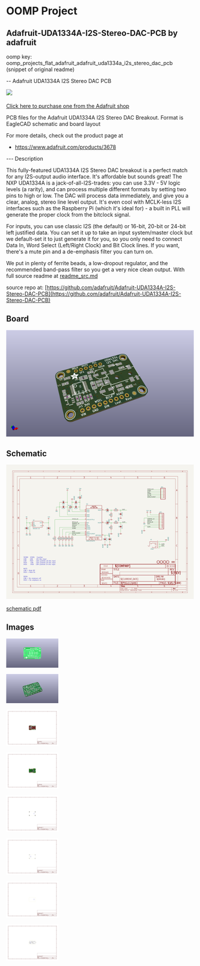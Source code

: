# OOMP Project  
## Adafruit-UDA1334A-I2S-Stereo-DAC-PCB  by adafruit  
  
oomp key: oomp_projects_flat_adafruit_adafruit_uda1334a_i2s_stereo_dac_pcb  
(snippet of original readme)  
  
-- Adafruit UDA1334A I2S Stereo DAC PCB  
  
<a href="http://www.adafruit.com/products/3678"><img src="assets/image.jpg?raw=true" width="500px"><br/>  
Click here to purchase one from the Adafruit shop</a>  
  
PCB files for the Adafruit UDA1334A I2S Stereo DAC Breakout. Format is EagleCAD schematic and board layout  
  
For more details, check out the product page at  
* https://www.adafruit.com/products/3678  
  
--- Description  
  
This fully-featured UDA1334A I2S Stereo DAC breakout is a perfect match for any I2S-output audio interface. It's affordable but sounds great! The NXP UDA1334A is a jack-of-all-I2S-trades: you can use 3.3V - 5V logic levels (a rarity), and can process multiple different formats by setting two pins to high or low. The DAC will process data immediately, and give you a clear, analog, stereo line level output. It's even cool with MCLK-less I2S interfaces such as the Raspberry Pi (which it's ideal for) - a built in PLL will generate the proper clock from the bitclock signal.  
  
For inputs, you can use classic I2S (the default) or 16-bit, 20-bit or 24-bit left justified data. You can set it up to take an input system/master clock but we default-set it to just generate it for you, so you only need to connect Data In, Word Select (Left/Right Clock) and Bit Clock lines. If you want, there's a mute pin and a de-emphasis filter you can turn on.  
  
We put in plenty of ferrite beads, a low-dropout regulator, and the recommended band-pass filter so you get a very nice clean output. With  
  full source readme at [readme_src.md](readme_src.md)  
  
source repo at: [https://github.com/adafruit/Adafruit-UDA1334A-I2S-Stereo-DAC-PCB](https://github.com/adafruit/Adafruit-UDA1334A-I2S-Stereo-DAC-PCB)  
## Board  
  
[![working_3d.png](working_3d_600.png)](working_3d.png)  
## Schematic  
  
[![working_schematic.png](working_schematic_600.png)](working_schematic.png)  
  
[schematic pdf](working_schematic.pdf)  
## Images  
  
[![working_3D_bottom.png](working_3D_bottom_140.png)](working_3D_bottom.png)  
  
[![working_3D_top.png](working_3D_top_140.png)](working_3D_top.png)  
  
[![working_assembly_page_01.png](working_assembly_page_01_140.png)](working_assembly_page_01.png)  
  
[![working_assembly_page_02.png](working_assembly_page_02_140.png)](working_assembly_page_02.png)  
  
[![working_assembly_page_03.png](working_assembly_page_03_140.png)](working_assembly_page_03.png)  
  
[![working_assembly_page_04.png](working_assembly_page_04_140.png)](working_assembly_page_04.png)  
  
[![working_assembly_page_05.png](working_assembly_page_05_140.png)](working_assembly_page_05.png)  
  
[![working_assembly_page_06.png](working_assembly_page_06_140.png)](working_assembly_page_06.png)  
